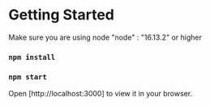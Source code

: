 # Getting Started

Make sure you are using node "node" : "16.13.2" or higher

### `npm install`

### `npm start`

Open [http://localhost:3000] to view it in your browser.


